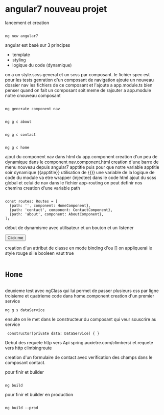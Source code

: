 # angular7 nouveau projet
lancement et creation
<pre><code>
ng new angular7
</code></pre>
angular est basé sur 3 principes 
* template
* styling
* logique du code (dynamique)


on a un style.scss general et un scss par composant.
le fichier spec est pour les tests
genration d'un composant de navigation
ajoute un nouveau dossier nav les fichiers de ce composant et l'ajoute a app.module.ts
bien penser quand on fait un composant soit meme de rajouter a app.module notre cnouveau composant
<pre><code>
ng generate component nav
</code></pre>
<pre><code>
ng g c about
</code></pre>
<pre><code>
ng g c contact
</code></pre>
<pre><code>
ng g c home
</code></pre>
ajout du component nav dans html du app.component
creation d'un peu de dynamique dans le component nav.component.html
    creation d'une barre de menu  nouveau depuis angular7  <a routerLink="/" class="logo">apptitle</a>
    puis pour que notre variable apptitle soir dynamique {{apptitle}} utilisation de {{}}
    une variable de la logique de code du module va etre wrapper (injectee) dans le code html
ajout du scss global et celui de nav
dans le fichier app-routing on peut definir nos chemins creation d'une variable path 
<pre><code>
const routes: Routes = [
  {path: '', component: HomeComponent},
  {path: 'contact', component: ContactComponent},
  {path: 'about', component: AboutComponent},
];
</code></pre>
début de dynamisme avec utilisateur et un bouton et un listener
<pre><code><button (click)="firstClick()">Click me</button></code></pre>
creation d'un attribut de classe en mode binding d'ou [] on appliquerai le style rouge si le booleen vaut true
<pre><code><h1 [class.gray]="h1StyleBool">Home</h1></code></pre>
deuxieme test avec ngClass qui lui permet de passer plusieurs css par ligne 
troisieme et quatrieme code dans home.component 
creation d'un premier service 
<pre><code>ng g s dataService</code></pre>
ensuite on le met dans le constructeur du composant qui veur souscrire au service
<pre><code> constructor(private data: DataService) { }</code></pre>
Debut des requete http vers Api spring.auxietre.com/climbers/
et requete vers http climbingroute

creation d'un formulaire de contact avec verification des champs dans le composant contact.

pour finir et builder 
<pre><code>
ng build
</code></pre>

pour finir et builder en production
<pre><code>
ng build --prod
</code></pre>
